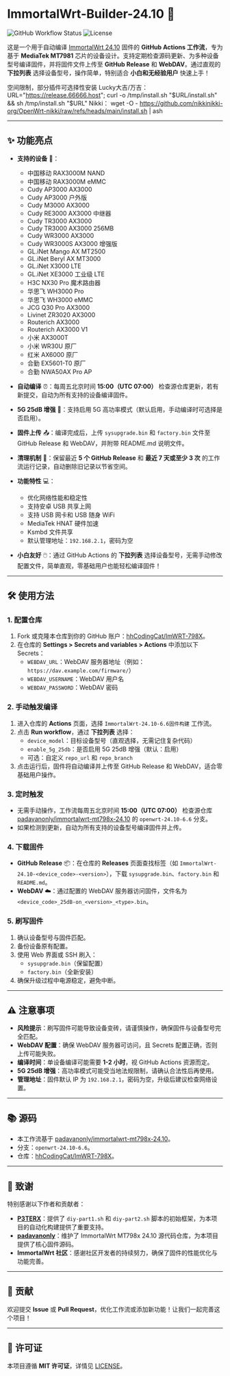 # ImmortalWrt-Builder-24.10 🚀

![GitHub Workflow Status](https://img.shields.io/github/workflow/status/hhCodingCat/ImWRT-798X/ImmortalWrt-24.10-6.6固件构建?label=Build%20Status)
![License](https://img.shields.io/github/license/hhCodingCat/ImWRT-798X?color=blue)

这是一个用于自动编译 [ImmortalWrt 24.10](https://github.com/padavanonly/immortalwrt-mt798x-24.10) 固件的 **GitHub Actions 工作流**，专为基于 **MediaTek MT7981** 芯片的设备设计。支持定期检查源码更新、为多种设备型号编译固件，并将固件文件上传至 **GitHub Release** 和 **WebDAV**。通过直观的 **下拉列表** 选择设备型号，操作简单，特别适合 **小白和无经验用户** 快速上手！

空间限制，部分插件可选择性安装
Lucky大吉/万吉：
URL="https://release.66666.host"; curl -o /tmp/install.sh "$URL/install.sh" && sh /tmp/install.sh "$URL"
Nikki：
wget -O - https://github.com/nikkinikki-org/OpenWrt-nikki/raw/refs/heads/main/install.sh | ash


---

## ✨ 功能亮点

- **支持的设备** 📡：
  - 中国移动 RAX3000M NAND
  - 中国移动 RAX3000M eMMC
  - Cudy AP3000 AX3000
  - Cudy AP3000 户外版
  - Cudy M3000 AX3000
  - Cudy RE3000 AX3000 中继器
  - Cudy TR3000 AX3000
  - Cudy TR3000 AX3000 256MB
  - Cudy WR3000 AX3000
  - Cudy WR3000S AX3000 增强版
  - GL.iNet Mango AX MT2500
  - GL.iNet Beryl AX MT3000
  - GL.iNet X3000 LTE
  - GL.iNet XE3000 工业级 LTE
  - H3C NX30 Pro 魔术路由器
  - 华思飞 WH3000 Pro
  - 华思飞 WH3000 eMMC
  - JCG Q30 Pro AX3000
  - Livinet ZR3020 AX3000
  - Routerich AX3000
  - Routerich AX3000 V1
  - 小米 AX3000T
  - 小米 WR30U 原厂
  - 红米 AX6000 原厂
  - 合勤 EX5601-T0 原厂
  - 合勤 NWA50AX Pro AP

- **自动编译** ⏰：每周五北京时间 **15:00（UTC 07:00）** 检查源仓库更新，若有新提交，自动为所有支持的设备编译固件。
- **5G 25dB 增强** 📶：支持启用 5G 高功率模式（默认启用，手动编译时可选择是否启用）。
- **固件上传** 📤：编译完成后，上传 `sysupgrade.bin` 和 `factory.bin` 文件至 GitHub Release 和 WebDAV，并附带 README.md 说明文件。
- **清理机制** 🧹：保留最近 **5 个 GitHub Release** 和 **最近 7 天或至少 3 次** 的工作流运行记录，自动删除旧记录以节省空间。
- **功能特性** 💻：
  - 优化网络性能和稳定性
  - 支持安卓 USB 共享上网
  - 支持 USB 网卡和 USB 随身 WiFi
  - MediaTek HNAT 硬件加速
  - Ksmbd 文件共享
  - 默认管理地址：`192.168.2.1`，密码为空
- **小白友好** 🖱️：通过 GitHub Actions 的 **下拉列表** 选择设备型号，无需手动修改配置文件，简单直观，零基础用户也能轻松编译固件！

---

## 🛠️ 使用方法

### 1. 配置仓库
1. Fork 或克隆本仓库到你的 GitHub 账户：[hhCodingCat/ImWRT-798X](https://github.com/hhCodingCat/ImWRT-798X)。
2. 在仓库的 **Settings > Secrets and variables > Actions** 中添加以下 Secrets：
   - `WEBDAV_URL`：WebDAV 服务器地址（例如：`https://dav.example.com/firmware/`）
   - `WEBDAV_USERNAME`：WebDAV 用户名
   - `WEBDAV_PASSWORD`：WebDAV 密码

### 2. 手动触发编译
1. 进入仓库的 **Actions** 页面，选择 `ImmortalWrt-24.10-6.6固件构建` 工作流。
2. 点击 **Run workflow**，通过 **下拉列表** 选择：
   - `device_model`：目标设备型号（直观选择，无需记住复杂代码）
   - `enable_5g_25db`：是否启用 5G 25dB 增强（默认：启用）
   - 可选：自定义 `repo_url` 和 `repo_branch`
3. 点击运行后，固件将自动编译并上传至 GitHub Release 和 WebDAV，适合零基础用户操作。

### 3. 定时触发
- 无需手动操作，工作流每周五北京时间 **15:00（UTC 07:00）** 检查源仓库 [padavanonly/immortalwrt-mt798x-24.10](https://github.com/padavanonly/immortalwrt-mt798x-24.10) 的 `openwrt-24.10-6.6` 分支。
- 如果检测到更新，自动为所有支持的设备型号编译固件并上传。

### 4. 下载固件
- **GitHub Release** 📦：在仓库的 **Releases** 页面查找标签（如 `ImmortalWrt-24.10-<device_code>-<version>`），下载 `sysupgrade.bin`、`factory.bin` 和 `README.md`。
- **WebDAV** ☁️：通过配置的 WebDAV 服务器访问固件，文件名为 `<device_code>_25dB-on_<version>_<type>.bin`。

### 5. 刷写固件
1. 确认设备型号与固件匹配。
2. 备份设备原有配置。
3. 使用 Web 界面或 SSH 刷入：
   - `sysupgrade.bin`（保留配置）
   - `factory.bin`（全新安装）
4. 确保升级过程中电源稳定，避免中断。

---

## ⚠️ 注意事项
- **风险提示**：刷写固件可能导致设备变砖，请谨慎操作，确保固件与设备型号完全匹配。
- **WebDAV 配置**：确保 WebDAV 服务器可访问，且 Secrets 配置正确，否则上传可能失败。
- **编译时间**：单设备编译可能需要 **1-2 小时**，视 GitHub Actions 资源而定。
- **5G 25dB 增强**：高功率模式可能受当地法规限制，请确认合法性后再使用。
- **管理地址**：固件默认 IP 为 `192.168.2.1`，密码为空，升级后建议检查网络设置。

---

## 📚 源码
- 本工作流基于 [padavanonly/immortalwrt-mt798x-24.10](https://github.com/padavanonly/immortalwrt-mt798x-24.10)。
- 分支：`openwrt-24.10-6.6`。
- 仓库：[hhCodingCat/ImWRT-798X](https://github.com/hhCodingCat/ImWRT-798X)。

---

## 🙏 致谢
特别感谢以下作者和贡献者：
- **[P3TERX](https://p3terx.com)**：提供了 `diy-part1.sh` 和 `diy-part2.sh` 脚本的初始框架，为本项目的自动化构建提供了重要支持。
- **[padavanonly](https://github.com/padavanonly)**：维护了 ImmortalWrt MT798x 24.10 源代码仓库，为本项目提供了核心固件源码。
- **ImmortalWrt 社区**：感谢社区开发者的持续努力，确保了固件的性能优化与功能完善。

---

## 🤝 贡献
欢迎提交 **Issue** 或 **Pull Request**，优化工作流或添加新功能！让我们一起完善这个项目！

---

## 📄 许可证
本项目遵循 **MIT 许可证**，详情见 [LICENSE](LICENSE)。
